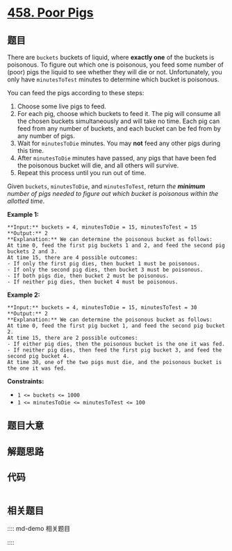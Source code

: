 # [458. Poor Pigs](https://leetcode.com/problems/poor-pigs)

## 题目

There are `buckets` buckets of liquid, where **exactly one** of the buckets is
poisonous. To figure out which one is poisonous, you feed some number of
(poor) pigs the liquid to see whether they will die or not. Unfortunately, you
only have `minutesToTest` minutes to determine which bucket is poisonous.

You can feed the pigs according to these steps:

  1. Choose some live pigs to feed.
  2. For each pig, choose which buckets to feed it. The pig will consume all the chosen buckets simultaneously and will take no time. Each pig can feed from any number of buckets, and each bucket can be fed from by any number of pigs.
  3. Wait for `minutesToDie` minutes. You may **not** feed any other pigs during this time.
  4. After `minutesToDie` minutes have passed, any pigs that have been fed the poisonous bucket will die, and all others will survive.
  5. Repeat this process until you run out of time.

Given `buckets`, `minutesToDie`, and `minutesToTest`, return _the **minimum**
number of pigs needed to figure out which bucket is poisonous within the
allotted time_.



**Example 1:**

    
    
    **Input:** buckets = 4, minutesToDie = 15, minutesToTest = 15
    **Output:** 2
    **Explanation:** We can determine the poisonous bucket as follows:
    At time 0, feed the first pig buckets 1 and 2, and feed the second pig buckets 2 and 3.
    At time 15, there are 4 possible outcomes:
    - If only the first pig dies, then bucket 1 must be poisonous.
    - If only the second pig dies, then bucket 3 must be poisonous.
    - If both pigs die, then bucket 2 must be poisonous.
    - If neither pig dies, then bucket 4 must be poisonous.
    

**Example 2:**

    
    
    **Input:** buckets = 4, minutesToDie = 15, minutesToTest = 30
    **Output:** 2
    **Explanation:** We can determine the poisonous bucket as follows:
    At time 0, feed the first pig bucket 1, and feed the second pig bucket 2.
    At time 15, there are 2 possible outcomes:
    - If either pig dies, then the poisonous bucket is the one it was fed.
    - If neither pig dies, then feed the first pig bucket 3, and feed the second pig bucket 4.
    At time 30, one of the two pigs must die, and the poisonous bucket is the one it was fed.
    



**Constraints:**

  * `1 <= buckets <= 1000`
  * `1 <= minutesToDie <= minutesToTest <= 100`


## 题目大意

## 解题思路

## 代码

```javascript

```

## 相关题目

:::: md-demo 相关题目

::::
